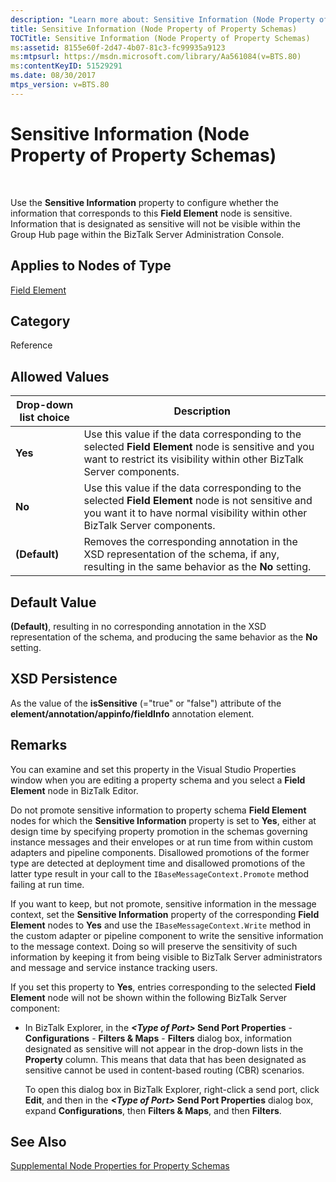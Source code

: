 ```yaml
---
description: "Learn more about: Sensitive Information (Node Property of Property Schemas)"
title: Sensitive Information (Node Property of Property Schemas)
TOCTitle: Sensitive Information (Node Property of Property Schemas)
ms:assetid: 8155e60f-2d47-4b07-81c3-fc99935a9123
ms:mtpsurl: https://msdn.microsoft.com/library/Aa561084(v=BTS.80)
ms:contentKeyID: 51529291
ms.date: 08/30/2017
mtps_version: v=BTS.80
---
```


# Sensitive Information (Node Property of Property Schemas)

 

Use the **Sensitive Information** property to configure whether the information that corresponds to this **Field Element** node is sensitive. Information that is designated as sensitive will not be visible within the Group Hub page within the BizTalk Server Administration Console.

## Applies to Nodes of Type

[Field Element](field-element-node-properties.md)

## Category

Reference

## Allowed Values

<table>
<thead>
<tr class="header">
<th>Drop-down list choice</th>
<th>Description</th>
</tr>
</thead>
<tbody>
<tr class="odd">
<td><strong>Yes</strong></td>
<td>Use this value if the data corresponding to the selected <strong>Field Element</strong> node is sensitive and you want to restrict its visibility within other BizTalk Server components.</td>
</tr>
<tr class="even">
<td><strong>No</strong></td>
<td>Use this value if the data corresponding to the selected <strong>Field Element</strong> node is not sensitive and you want it to have normal visibility within other BizTalk Server components.</td>
</tr>
<tr class="odd">
<td><strong>(Default)</strong></td>
<td>Removes the corresponding annotation in the XSD representation of the schema, if any, resulting in the same behavior as the <strong>No</strong> setting.</td>
</tr>
</tbody>
</table>


## Default Value

**(Default)**, resulting in no corresponding annotation in the XSD representation of the schema, and producing the same behavior as the **No** setting.

## XSD Persistence

As the value of the **isSensitive** (="true" or "false") attribute of the **element/annotation/appinfo/fieldInfo** annotation element.

## Remarks

You can examine and set this property in the Visual Studio Properties window when you are editing a property schema and you select a **Field Element** node in BizTalk Editor.

Do not promote sensitive information to property schema **Field Element** nodes for which the **Sensitive Information** property is set to **Yes**, either at design time by specifying property promotion in the schemas governing instance messages and their envelopes or at run time from within custom adapters and pipeline components. Disallowed promotions of the former type are detected at deployment time and disallowed promotions of the latter type result in your call to the `IBaseMessageContext.Promote` method failing at run time.

If you want to keep, but not promote, sensitive information in the message context, set the **Sensitive Information** property of the corresponding **Field Element** nodes to **Yes** and use the `IBaseMessageContext.Write` method in the custom adapter or pipeline component to write the sensitive information to the message context. Doing so will preserve the sensitivity of such information by keeping it from being visible to BizTalk Server administrators and message and service instance tracking users.

If you set this property to **Yes**, entries corresponding to the selected **Field Element** node will not be shown within the following BizTalk Server component:

  - In BizTalk Explorer, in the ***\<Type of Port\>* Send Port Properties** - **Configurations** - **Filters & Maps** - **Filters** dialog box, information designated as sensitive will not appear in the drop-down lists in the **Property** column. This means that data that has been designated as sensitive cannot be used in content-based routing (CBR) scenarios.
    
    To open this dialog box in BizTalk Explorer, right-click a send port, click **Edit**, and then in the ***\<Type of Port\>* Send Port Properties** dialog box, expand **Configurations**, then **Filters & Maps**, and then **Filters**.

## See Also

[Supplemental Node Properties for Property Schemas](supplemental-node-properties-for-property-schemas.md)

